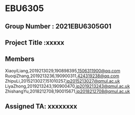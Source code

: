 # EBU6305 
## Group Number : 2021EBU6305G01
## Project Title :xxxxx 
## Members
XiaoyiLiang,2019213029,190898395,1506311900@qq.com 
RuoqiZhang,2019213236,190900311,424319238@qq.com 
ZhipuLi,2015213027,151010257,jp2015213027@qmul.ac.uk 
LiyaZhong,2019213243,190900470,jp2019213243@qmul.ac.uk 
ZhishangYu,2018212708,190015671,jp2018212708@qmul.ac.uk 

## Assigned TA: xxxxxxxx
